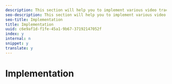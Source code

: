 ```yaml
---
description: This section will help you to implement various video tracking features using MediaHeartbeat.
seo-description: This section will help you to implement various video tracking features using MediaHeartbeat.
seo-title: Implementation
title: Implementation
uuid: c6e9af1d-f1fe-45a1-9b67-37192147052f
index: y
internal: n
snippet: y
translate: y
---
```


# Implementation


